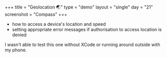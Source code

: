 +++
title = "Geolocation 🌏"
type = "demo"
layout = "single"
day = "21"
screenshot = "Compass"
+++

* how to access a device's location and speed
* setting appropriate error messages if authorisation to access location is denied

I wasn't able to test this one without XCode or running around outside with my phone.